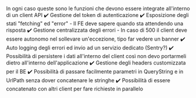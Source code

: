 In ogni caso queste sono le funzioni che devono essere integrate all'interno di un client API
✔️ Gestione del token di autenticazione
✔️ Esposizione degli stati "fetching" ed "error" - Il FE deve sapere quando sta attendendo una risposta
✔️ Gestione centralizzata degli errori - In caso di 500 il client deve essere autonomo nel sollevare un'eccezione, tipo far vedere un banner
✔️ Auto logging degli errori ed invio ad un servizio dedicato (Sentry?)
✔️ Possibilità di persistere i dati all'interno del client così non devo portarmeli dietro all'interno dell'applicazione
✔️ Gestione degli headers customizzata per il BE
✔️ Possibilità di passare facilmente parametri in QueryString e in UrlPath senza dover concatenare le stringhe
✔️ Possibilità di essere concatenato con altri client per fare richieste in parallelo

